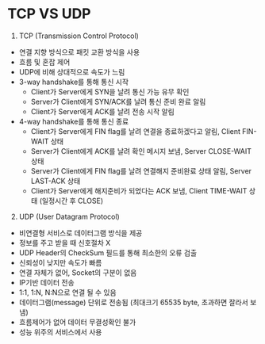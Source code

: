 # TCP VS UDP

1. TCP (Transmission Control Protocol)

* 연결 지향 방식으로 패킷 교환 방식을 사용
* 흐름 및 혼잡 제어
* UDP에 비해 상대적으로 속도가 느림
* 3-way handshake를 통해 통신 시작
  * Client가 Server에게 SYN을 날려 통신 가능 유무 확인
  * Server가 Client에게 SYN/ACK를 날려 통신 준비 완료 알림
  * Client가 Server에게 ACK를 날려 전송 시작 알림
* 4-way handshake를 통해 통신 종료
  * Client가 Server에게 FIN flag를 날려 연결을 종료하겠다고 알림, Client FIN-WAIT 상태
  * Server가 Client에게 ACK를 날려 확인 메시지 보냄, Server CLOSE-WAIT 상태
  * Server가 Client에게 FIN flag를 날려 연결해지 준비완료 상태 알림, Server LAST-ACK 상태
  * Client가 Server에게 해지준비가 되었다는 ACK 보냄, Client TIME-WAIT 상태 (일정시간 후 CLOSE)



2. UDP (User Datagram Protocol)

* 비연결형 서비스로 데이터그램 방식을 제공
* 정보를 주고 받을 때 신호절차 X
* UDP Header의 CheckSum 필드를 통해 최소한의 오류 검출
* 신뢰성이 낮지만 속도가 빠름
* 연결 자체가 없어, Socket의 구분이 없음
* IP기반 데이터 전송
* 1:1, 1:N, N:N으로 연결 될 수 있음
* 데이터그램(message) 단위로 전송됨 (최대크기 65535 byte, 초과하면 잘라서 보냄)
* 흐름제어가 없어 데이터 무결성확인 불가
* 성능 위주의 서비스에서 사용
